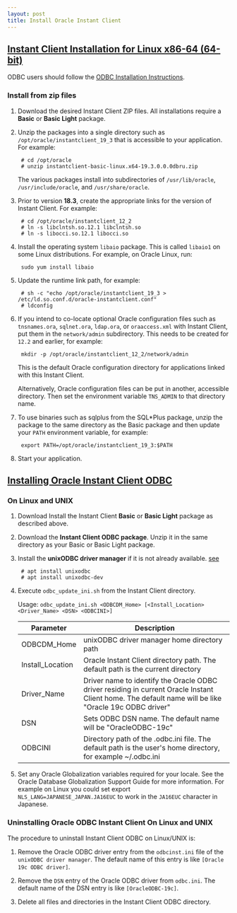 ```yaml
---
layout: post
title: Install Oracle Instant Client
---
```


## [Instant Client Installation for Linux x86-64 (64-bit)](https://www.oracle.com/database/technologies/instant-client/linux-x86-64-downloads.html)

ODBC users should follow the [ODBC Installation Instructions](https://www.oracle.com/database/technologies/releasenote-odbc-ic.html).

### Install from zip files

1. Download the desired Instant Client ZIP files. All installations require a **Basic** or **Basic Light** package.

2. Unzip the packages into a single directory such as `/opt/oracle/instantclient_19_3` that is accessible to your application. For example:

        # cd /opt/oracle      
        # unzip instantclient-basic-linux.x64-19.3.0.0.0dbru.zip

    The various packages install into subdirectories of `/usr/lib/oracle`, `/usr/include/oracle`, and `/usr/share/oracle`.

3. Prior to version **18.3**, create the appropriate links for the version of Instant Client. For example:

        # cd /opt/oracle/instantclient_12_2
        # ln -s libclntsh.so.12.1 libclntsh.so
        # ln -s libocci.so.12.1 libocci.so

4. Install the operating system `libaio` package. This is called `libaio1` on some Linux distributions.
For example, on Oracle Linux, run:

        sudo yum install libaio

5. Update the runtime link path, for example:

        # sh -c "echo /opt/oracle/instantclient_19_3 > /etc/ld.so.conf.d/oracle-instantclient.conf"
        # ldconfig

6. If you intend to co-locate optional Oracle configuration files such as `tnsnames.ora`, `sqlnet.ora`, `ldap.ora`, or `oraaccess.xml` with Instant Client, put them in the `network/admin` subdirectory. This needs to be created for `12.2` and earlier, for example:

        mkdir -p /opt/oracle/instantclient_12_2/network/admin

    This is the default Oracle configuration directory for applications linked with this Instant Client.

    Alternatively, Oracle configuration files can be put in another, accessible directory. Then set the environment variable `TNS_ADMIN` to that directory name.

7. To use binaries such as sqlplus from the SQL*Plus package, unzip the package to the same directory as the Basic package and then update your `PATH` environment variable, for example:

        export PATH=/opt/oracle/instantclient_19_3:$PATH

8. Start your application.

## [Installing Oracle Instant Client ODBC](https://www.oracle.com/database/technologies/releasenote-odbc-ic.html)

### On Linux and UNIX

1. Download Install the Instant Client **Basic** or **Basic Light** package as described above.

2. Download the **Instant Client ODBC package**. Unzip it in the same directory as your Basic or Basic Light package.

3. Install the **unixODBC driver manager** if it is not already available. [see](https://www.ibm.com/support/knowledgecenter/SSEPGG_10.5.0/com.ibm.db2.luw.apdv.cli.doc/doc/t0061216.html)

        # apt install unixodbc
        # apt install unixodbc-dev

4. Execute `odbc_update_ini.sh` from the Instant Client directory.

    Usage: `odbc_update_ini.sh <ODBCDM_Home> [<Install_Location> <Driver_Name> <DSN> <ODBCINI>]`

    | Parameter   | Description |
    |-------------|-------------|
    | ODBCDM_Home | unixODBC driver manager home directory path |
    | Install_Location | Oracle Instant Client directory path. The default path is the current directory |
    | Driver_Name | Driver name to identify the Oracle ODBC driver residing in current Oracle Instant Client home. The default name will be like "Oracle 19c ODBC driver" |
    | DSN | Sets ODBC DSN name. The default name will be "OracleODBC-19c" |
    | ODBCINI | Directory path of the .odbc.ini file. The default path is the user's home directory, for example ~/.odbc.ini |

5. Set any Oracle Globalization variables required for your locale. See the Oracle Database Globalization Support Guide for more information. For example on Linux you could set export `NLS_LANG=JAPANESE_JAPAN.JA16EUC` to work in the `JA16EUC` character in Japanese.

### Uninstalling Oracle ODBC Instant Client On Linux and UNIX

The procedure to uninstall Instant Client ODBC on Linux/UNIX is:

1. Remove the Oracle ODBC driver entry from the `odbcinst.ini` file of the `unixODBC driver manager`. The default name of this entry is like `[Oracle 19c ODBC driver]`.

2. Remove the `DSN` entry of the Oracle ODBC driver from `odbc.ini`. The default name of the DSN entry is like `[OracleODBC-19c]`.

3. Delete all files and directories in the Instant Client ODBC directory.

